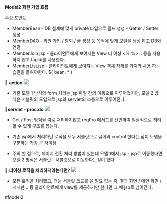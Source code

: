 **Model2 회원 가입 흐름**

주요 포인트
- MemberBean - DB 설계에 맞게 private 타입으로 필드 생성 - Getter / Setter 생성
- MemberDAO - 회원 가입 / 탈퇴 / 글 생성 등 목적에 맞게 모델을 생성 하고 DB와 연결
- MemberJoin.jsp - 클라이언트에게 보여지는 View 더 이상 <% %> .. 등을 사용 하지 않고 taglib를 사용한다.
- MemberList.jsp - 클라이언트에게 보여지는 View 객체 자체를 가져와 사용 하는 습관을 들여야한다. ${ bean. * }

📌 **action**
![](https://i.imgur.com/7YSgCy9.png)

- 기존 모델 1 방식의 form 처리는 jsp 파일 간의 이동으로 이루어졌지만, 모델 2 방식은 서블릿의 도입으로 jsp와 servlet의 소통으로 이루어진다.

📌**servlet - proc.do**
![](https://i.imgur.com/ofwgkte.png)

- Get / Post 방식을 따로 처리하지않고 reqPro 메서드를 선언하여 일괄적으로 처리 할 수 있게 구조를 잡는다.

- 기존 jsp에서 처리하던 로직을 모두 서블릿으로 끌어와 control 한다는 점이 모델을 구분하는 가장 큰 차이점

- 주의 할 점으로, 페이지 전환 처리 방법이 있는데 모델 1에서 jsp - jsp로 이동했다면 모델 2 방식은 서블릿 - 서블릿으로 이동한다는점이 있다.

📌 **더이상 로직을 처리하지않는다면?**
![](https://i.imgur.com/8QLcNsb.png)

- 모든 로직을 처리했고, 더는 서블릿 코드를 쓸 필요 없는 즉, 결과 화면 / 메인 화면 / 게시판 .. 등 클라이언트에게 view를 제공하기만 한다면 그 때 jsp로 넘어간다.

#Model2